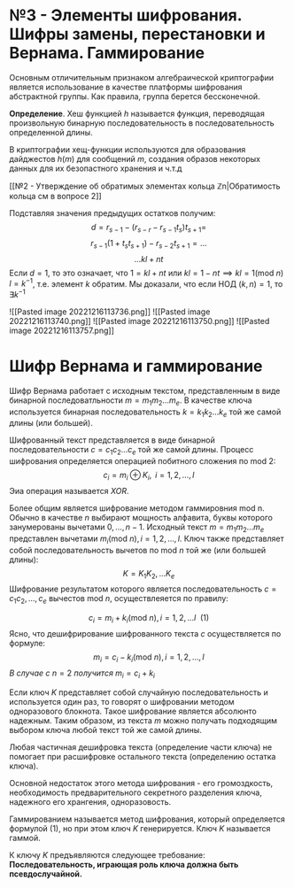 # №3 - Элементы шифрования. Шифры замены, перестановки и Вернама. Гаммирование

Основным отличительным признаком алгебраической криптографии является использование в качестве платформы шифрования абстрактной группы. Как правила, группа берется бессконечной.

**Определение**. Хеш функцией $h$ называется функция, переводящая произвольную бинарную последовательность в последовательность определенной длины.

В криптографии хещ-функции используются для образования дайджестов $h(m)$ для сообщений $m$, создания образов некоторых данных для их безопастного хранения и ч.т.д

[[№2 - Утверждение об обратимых элементах кольца ℤn|Обратимость кольца см в вопросе 2]]

Подставляя значения предыдущих остатков получим:
$$
d=r_{s-1}-(r_{s-r}-r_{s-1}t_{s})t_{s+1}=
$$
$$
r_{s-1}(1+t_{s}t_{s+1})-r_{s-2}t_{s+1}=\dots
$$
$$
\dots kl+nt
$$
Если $d=1$, то это означает, что $1=kl+nt$ или $kl=1-nt\implies kl=1(\text{mod }n)$
$l=k^{-1}$, т.е. элемент $k$ обратим.
Мы доказали, что если $\text{НОД }(k,n)=1$, то $\exists k^{-1}$ 

![[Pasted image 20221216113736.png]]
![[Pasted image 20221216113740.png]]
![[Pasted image 20221216113750.png]]
![[Pasted image 20221216113757.png]]


# Шифр Вернама и гаммирование 

Шифр Вернама работает с исходным текстом, представленным в виде бинарной последоватльности $m=m_{1}m_{2}\dots m_{e}$. 
В качестве ключа используется бинарная последовательность $k=k_{1}k_{2}\dots k_{e}$ той же самой длины (или большей).

Шифрованный текст представляется в виде бинарной последовательности $c=c_{1}c_{2}\dots c_{e}$ той же самой длины. Процесс шифрования определяется операцией побитного сложения по $\text{mod 2}$:
$$
c_{i}=m_{i} \oplus K_{i}, \text{ }i=1,2,\dots,l
$$
Эиа операция называется $XOR$.

Более общим является шифрование методом гаммировния $\text{mod n}$. Обычно в качестве $n$ выбирают мощность алфавита, буквы которого занумерованы вычетами $0,\dots,n-1$.
Исходный текст $m=m_{1}m_{2}\dots m_{e}$ представлен вычетами $m_{i} (\text{mod }n),i=1,2,\dots,l$. Ключ также представляет собой последовательность вычетов по $\text{mod }n$ той же (или большей длины):
$$
K=K_{1}K_{2},\dots K_{e}
$$
Шифрование результатом которого является последовательность $c=c_{1}c_{2},\dots,c_{e}$ вычестов $\text{mod }n$, осуществлеяется по правилу:

$$
c_{i}=m_{i}+k_{i} (\text{mod }n),i=1,2,\dots l \ \ (1)
$$
Ясно, что дешифрирование шифрованного текста $c$ осуществляется по формуле:
$$
m_{i}=c_{i}-k_{i}(\text{mod }n),i=1,2,\dots,l
$$
*В случае с* $n=2$ *получится* $m_{i}=c_{i}+k_{i}$

Если ключ $K$ представляет собой случайную последовательность и используется один раз, то говорят о шифровании методом одноразового блокнота. Такое шифрование является абсолюнто надежным. Таким образом, из текста $m$ можно получать подходящим выбором ключа любой текст той же самой длины.

Любая частичная дешифровка текста (определение части ключа) не помогает при расшифровке остального текста (определению остатка ключа).

Основной недостаток этого метода шифрования - его громоздкость, необходимость предварительного секретного разделения ключа, надежного его хрангения, одноразовость.

Гаммированием называется метод шифрования, который определяется формулой (1), но при этом ключ $K$ генерируется. Ключ $K$ называется гаммой.

К ключу $K$ предъявляются следующее требование:  **Последовательность, играющая роль ключа должна быть псевдослучайной.**